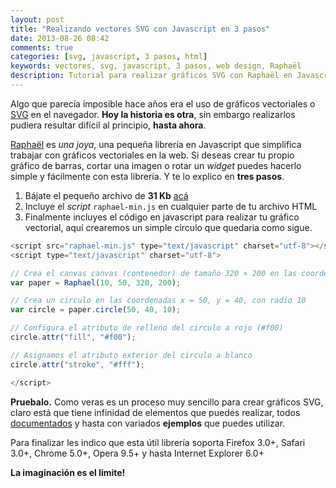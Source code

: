 ```yaml
---
layout: post
title: "Realizando vectores SVG con Javascript en 3 pasos"
date: 2013-08-26 08:42
comments: true
categories: [svg, javascript, 3 pasos, html]
keywords: vectores, svg, javascript, 3 pasos, web design, Raphaël
description: Tutorial para realizar gráficos SVG con Raphaël en Javascript
---
```

Algo que parecía imposible hace años era el uso de gráficos vectoriales o [SVG](http://es.wikipedia.org/wiki/Scalable_Vector_Graphics) en el navegador. **Hoy la historia es otra**, sin embargo realizarlos pudiera resultar difícil al principio, **hasta ahora**.

[Raphaël](http://raphaeljs.com/) es _una joya_, una pequeña librería en Javascript que simplifica trabajar con gráficos vectoriales en la web. Si deseas crear tu propio gráfico de barras, cortar una imagen o rotar un _widget_ puedes hacerlo simple y fácilmente con esta librería. Y te lo explico en **tres pasos**.

1. Bájate el pequeño archivo de **31 Kb** [acá](http://github.com/DmitryBaranovskiy/raphael/raw/master/raphael-min.js)
2. Incluye el _script_ `raphael-min.js` en cualquier parte de tu archivo HTML
3. Finalmente incluyes el código en javascript para realizar tu gráfico vectorial, aquí crearemos un simple circulo que quedaria como sigue.

``` javascript
<script src="raphael-min.js" type="text/javascript" charset="utf-8"></script>
<script type="text/javascript" charset="utf-8">

// Crea el canvas canvas (contenedor) de tamaño 320 × 200 en las coordenadas 10, 50
var paper = Raphael(10, 50, 320, 200);

// Crea un circulo en las coordenadas x = 50, y = 40, con radio 10
var circle = paper.circle(50, 40, 10);

// Configura el atributo de relleno del circulo a rojo (#f00)
circle.attr("fill", "#f00");

// Asignamos el atributo exterior del circulo a blanco
circle.attr("stroke", "#fff");

</script>
```

**Pruebalo.** Como veras es un proceso muy sencillo para crear gráficos SVG, claro está que tiene infinidad de elementos que puedes realizar, todos [documentados](http://raphaeljs.com/reference.html) y hasta con variados **ejemplos** que puedes utilizar.

Para finalizar les indico que esta útil librería soporta Firefox 3.0+, Safari 3.0+, Chrome 5.0+, Opera 9.5+ y hasta Internet Explorer 6.0+

**La imaginación es el limite!**
